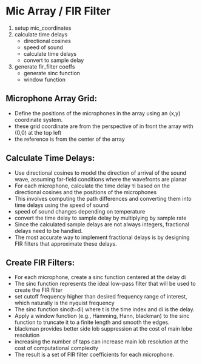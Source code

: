 # Mic Array / FIR Filter

1. setup mic_coordinates
2. calculate time delays
   - directional cosines
   - speed of sound
   - calculate time delays
   - convert to sample delay
3. generate fir_filter coeffs
   - generate sinc function
   - window function

   

## Microphone Array Grid:
 * Define the positions of the microphones in the array using an (x,y) coordinate system.
 * these grid coordinate are from the perspective of in front the array with (0,0) at the top left
 * the reference is from the center of the array

## Calculate Time Delays:
 * Use directional cosines to model the direction of arrival of the sound wave, assuming far-field conditions where the wavefronts are planar
 * For each microphone, calculate the time delay τi  based on the directional cosines and the positions of the microphones
 * This involves computing the path differences and converting them into time delays using the speed of sound
 * speed of sound changes depending on temperature
 * convert the time delay to sample delay by multiplying by sample rate
 * Since the calculated sample delays are not always integers, fractional delays need to be handled.
 * The most accurate way to implement fractional delays is by designing FIR filters that approximate these delays.

## Create FIR Filters:
 * For each microphone, create a sinc function centered at the delay di
 * The sinc function represents the ideal low-pass filter that will be used to create the FIR filter
 * set cutoff frequency higher than desired frequency range of interest, which naturally is the nyquist frequency
 * The sinc function sinc(t−di) where t is the time index and di is the delay.
 * Apply a window function (e.g., Hamming, Hann, blackman) to the sinc function to truncate it to a finite length and smooth the edges.
 * blackman provides better side lob suppression at the cost of main lobe resolution
 * increasing the number of taps can increase main lob resolution at the cost of computational complexity
 * The result is a set of FIR filter coefficients for each microphone.
 









